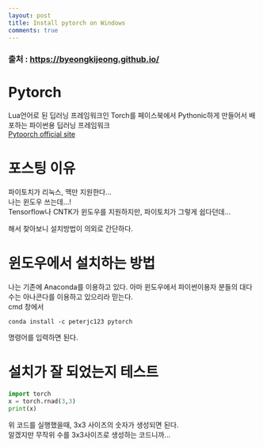 ```yaml
---
layout: post
title: Install pytorch on Windows
comments: true
---
```

### 출처 : https://byeongkijeong.github.io/

# Pytorch  
Lua언어로 된 딥러닝 프레임워크인 Torch를 페이스북에서 Pythonic하게 만들어서 배포하는 파이썬용 딥러닝 프레임워크  
[Pytoorch official site](http://pytorch.org/)

# 포스팅 이유  
파이토치가 리눅스, 맥만 지원한다...  
나는 윈도우 쓰는데...!  
Tensorflow나 CNTK가 윈도우를 지원하지만, 파이토치가 그렇게 쉽다던데...  
  
해서 찾아보니 설치방법이 의외로 간단하다.  

# 윈도우에서 설치하는 방법  
나는 기존에 Anaconda를 이용하고 있다. 아마 윈도우에서 파이썬이용자 분들의 대다수는 아나콘다를 이용하고 있으리라 믿는다.  
cmd 창에서 
```
conda install -c peterjc123 pytorch  
```  
명령어를 입력하면 된다.  

# 설치가 잘 되었는지 테스트  
``` Python
import torch  
x = torch.rnad(3,3)  
print(x)
```
위 코드를 실행했을때, 3x3 사이즈의 숫자가 생성되면 된다.  
알겠지만 무작위 수를 3x3사이즈로 생성하는 코드니까...  
